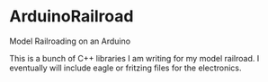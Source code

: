 # ArduinoRailroad
Model Railroading on an Arduino 

This is a bunch of C++ libraries I am writing for my model railroad.  I eventually will include eagle or fritzing files for the electronics.
